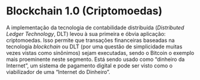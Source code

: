 # Blockchain 1.0 (Criptomoedas)

A implementação da tecnologia de contabilidade distribuída (_Distributed Ledger Technology_, DLT) levou à sua primeira e óbvia aplicação: criptomoedas. Isso permite que transações financeiras baseadas na tecnologia _blockchain_ ou DLT (por uma questão de simplicidade muitas vezes vistas como sinônimos) sejam executadas, sendo o Bitcoin o exemplo mais proeminente neste segmento. Está sendo usado como “dinheiro da Internet”, um sistema de pagamento digital e pode ser visto como o viabilizador de uma “Internet do Dinheiro”.
